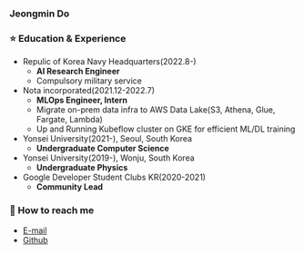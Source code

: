 ### Jeongmin Do

### ⭐️ Education & Experience
- Repulic of Korea Navy Headquarters(2022.8-)
    - **AI Research Engineer**
    - Compulsory military service
- Nota incorporated(2021.12-2022.7)
    - **MLOps Engineer, Intern**
    - Migrate on-prem data infra to AWS Data Lake(S3, Athena, Glue, Fargate, Lambda)
    - Up and Running Kubeflow cluster on GKE for efficient ML/DL training 
- Yonsei University(2021-), Seoul, South Korea
    - **Undergraduate Computer Science**
- Yonsei University(2019-), Wonju, South Korea
    - **Undergraduate Physics**
- Google Developer Student Clubs KR(2020-2021)
    - **Community Lead**

### 📮 How to reach me
- [E-mail](mailto:dojm0727@gmail.com)
- [Github](https://github.com/silverstar0727)
